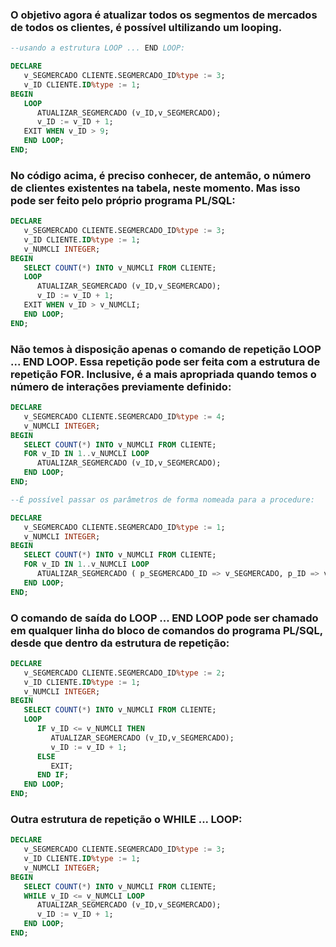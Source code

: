 ### O objetivo agora é atualizar todos os segmentos de mercados de todos os clientes, é possível ultilizando um looping.

```sql
--usando a estrutura LOOP ... END LOOP:

DECLARE
   v_SEGMERCADO CLIENTE.SEGMERCADO_ID%type := 3;
   v_ID CLIENTE.ID%type := 1;
BEGIN
   LOOP
      ATUALIZAR_SEGMERCADO (v_ID,v_SEGMERCADO);
      v_ID := v_ID + 1;
   EXIT WHEN v_ID > 9;
   END LOOP;
END;
```

### No código acima, é preciso conhecer, de antemão, o número de clientes existentes na tabela, neste momento. Mas isso pode ser feito pelo próprio programa PL/SQL:

```sql
DECLARE
   v_SEGMERCADO CLIENTE.SEGMERCADO_ID%type := 3;
   v_ID CLIENTE.ID%type := 1;
   v_NUMCLI INTEGER;
BEGIN
   SELECT COUNT(*) INTO v_NUMCLI FROM CLIENTE;
   LOOP
      ATUALIZAR_SEGMERCADO (v_ID,v_SEGMERCADO);
      v_ID := v_ID + 1;
   EXIT WHEN v_ID > v_NUMCLI;
   END LOOP;
END;
```

### Não temos à disposição apenas o comando de repetição LOOP ... END LOOP. Essa repetição pode ser feita com a estrutura de repetição FOR. Inclusive, é a mais apropriada quando temos o número de interações previamente definido:

```sql
DECLARE
   v_SEGMERCADO CLIENTE.SEGMERCADO_ID%type := 4;
   v_NUMCLI INTEGER;
BEGIN
   SELECT COUNT(*) INTO v_NUMCLI FROM CLIENTE;
   FOR v_ID IN 1..v_NUMCLI LOOP
      ATUALIZAR_SEGMERCADO (v_ID,v_SEGMERCADO);
   END LOOP;
END;
```

```sql
--É possível passar os parâmetros de forma nomeada para a procedure:

DECLARE
   v_SEGMERCADO CLIENTE.SEGMERCADO_ID%type := 1;
   v_NUMCLI INTEGER;
BEGIN
   SELECT COUNT(*) INTO v_NUMCLI FROM CLIENTE;
   FOR v_ID IN 1..v_NUMCLI LOOP
      ATUALIZAR_SEGMERCADO ( p_SEGMERCADO_ID => v_SEGMERCADO, p_ID => v_ID);
   END LOOP;
END;
```

### O comando de saída do LOOP ... END LOOP pode ser chamado em qualquer linha do bloco de comandos do programa PL/SQL, desde que dentro da estrutura de repetição:

```sql
DECLARE
   v_SEGMERCADO CLIENTE.SEGMERCADO_ID%type := 2;
   v_ID CLIENTE.ID%type := 1;
   v_NUMCLI INTEGER;
BEGIN
   SELECT COUNT(*) INTO v_NUMCLI FROM CLIENTE;
   LOOP
      IF v_ID <= v_NUMCLI THEN
         ATUALIZAR_SEGMERCADO (v_ID,v_SEGMERCADO);
         v_ID := v_ID + 1;
      ELSE
         EXIT;
      END IF;
   END LOOP;
END;
```

### Outra estrutura de repetição o WHILE ... LOOP:

```sql
DECLARE
   v_SEGMERCADO CLIENTE.SEGMERCADO_ID%type := 3;
   v_ID CLIENTE.ID%type := 1;
   v_NUMCLI INTEGER;
BEGIN
   SELECT COUNT(*) INTO v_NUMCLI FROM CLIENTE;
   WHILE v_ID <= v_NUMCLI LOOP
      ATUALIZAR_SEGMERCADO (v_ID,v_SEGMERCADO);
      v_ID := v_ID + 1;
   END LOOP;
END;
```
